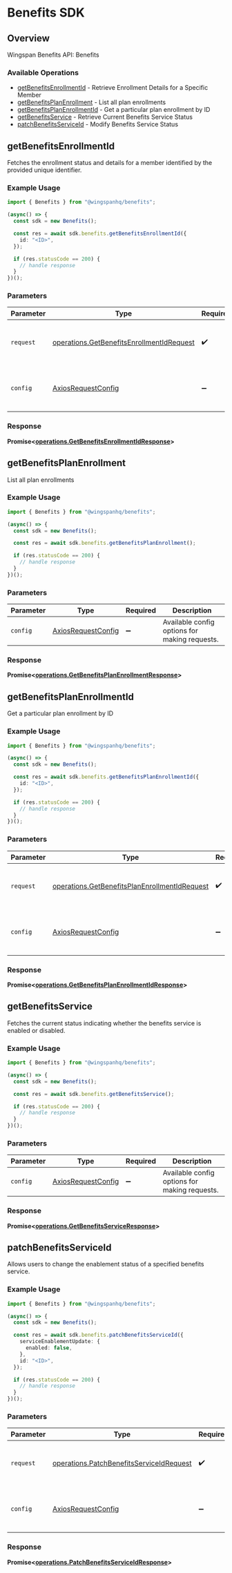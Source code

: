 # Benefits SDK


## Overview

Wingspan Benefits API: Benefits

### Available Operations

* [getBenefitsEnrollmentId](#getbenefitsenrollmentid) - Retrieve Enrollment Details for a Specific Member
* [getBenefitsPlanEnrollment](#getbenefitsplanenrollment) - List all plan enrollments
* [getBenefitsPlanEnrollmentId](#getbenefitsplanenrollmentid) - Get a particular plan enrollment by ID
* [getBenefitsService](#getbenefitsservice) - Retrieve Current Benefits Service Status
* [patchBenefitsServiceId](#patchbenefitsserviceid) - Modify Benefits Service Status

## getBenefitsEnrollmentId

Fetches the enrollment status and details for a member identified by the provided unique identifier.

### Example Usage

```typescript
import { Benefits } from "@wingspanhq/benefits";

(async() => {
  const sdk = new Benefits();

  const res = await sdk.benefits.getBenefitsEnrollmentId({
    id: "<ID>",
  });

  if (res.statusCode == 200) {
    // handle response
  }
})();
```

### Parameters

| Parameter                                                                                              | Type                                                                                                   | Required                                                                                               | Description                                                                                            |
| ------------------------------------------------------------------------------------------------------ | ------------------------------------------------------------------------------------------------------ | ------------------------------------------------------------------------------------------------------ | ------------------------------------------------------------------------------------------------------ |
| `request`                                                                                              | [operations.GetBenefitsEnrollmentIdRequest](../../models/operations/getbenefitsenrollmentidrequest.md) | :heavy_check_mark:                                                                                     | The request object to use for the request.                                                             |
| `config`                                                                                               | [AxiosRequestConfig](https://axios-http.com/docs/req_config)                                           | :heavy_minus_sign:                                                                                     | Available config options for making requests.                                                          |


### Response

**Promise<[operations.GetBenefitsEnrollmentIdResponse](../../models/operations/getbenefitsenrollmentidresponse.md)>**


## getBenefitsPlanEnrollment

List all plan enrollments

### Example Usage

```typescript
import { Benefits } from "@wingspanhq/benefits";

(async() => {
  const sdk = new Benefits();

  const res = await sdk.benefits.getBenefitsPlanEnrollment();

  if (res.statusCode == 200) {
    // handle response
  }
})();
```

### Parameters

| Parameter                                                    | Type                                                         | Required                                                     | Description                                                  |
| ------------------------------------------------------------ | ------------------------------------------------------------ | ------------------------------------------------------------ | ------------------------------------------------------------ |
| `config`                                                     | [AxiosRequestConfig](https://axios-http.com/docs/req_config) | :heavy_minus_sign:                                           | Available config options for making requests.                |


### Response

**Promise<[operations.GetBenefitsPlanEnrollmentResponse](../../models/operations/getbenefitsplanenrollmentresponse.md)>**


## getBenefitsPlanEnrollmentId

Get a particular plan enrollment by ID

### Example Usage

```typescript
import { Benefits } from "@wingspanhq/benefits";

(async() => {
  const sdk = new Benefits();

  const res = await sdk.benefits.getBenefitsPlanEnrollmentId({
    id: "<ID>",
  });

  if (res.statusCode == 200) {
    // handle response
  }
})();
```

### Parameters

| Parameter                                                                                                      | Type                                                                                                           | Required                                                                                                       | Description                                                                                                    |
| -------------------------------------------------------------------------------------------------------------- | -------------------------------------------------------------------------------------------------------------- | -------------------------------------------------------------------------------------------------------------- | -------------------------------------------------------------------------------------------------------------- |
| `request`                                                                                                      | [operations.GetBenefitsPlanEnrollmentIdRequest](../../models/operations/getbenefitsplanenrollmentidrequest.md) | :heavy_check_mark:                                                                                             | The request object to use for the request.                                                                     |
| `config`                                                                                                       | [AxiosRequestConfig](https://axios-http.com/docs/req_config)                                                   | :heavy_minus_sign:                                                                                             | Available config options for making requests.                                                                  |


### Response

**Promise<[operations.GetBenefitsPlanEnrollmentIdResponse](../../models/operations/getbenefitsplanenrollmentidresponse.md)>**


## getBenefitsService

Fetches the current status indicating whether the benefits service is enabled or disabled.

### Example Usage

```typescript
import { Benefits } from "@wingspanhq/benefits";

(async() => {
  const sdk = new Benefits();

  const res = await sdk.benefits.getBenefitsService();

  if (res.statusCode == 200) {
    // handle response
  }
})();
```

### Parameters

| Parameter                                                    | Type                                                         | Required                                                     | Description                                                  |
| ------------------------------------------------------------ | ------------------------------------------------------------ | ------------------------------------------------------------ | ------------------------------------------------------------ |
| `config`                                                     | [AxiosRequestConfig](https://axios-http.com/docs/req_config) | :heavy_minus_sign:                                           | Available config options for making requests.                |


### Response

**Promise<[operations.GetBenefitsServiceResponse](../../models/operations/getbenefitsserviceresponse.md)>**


## patchBenefitsServiceId

Allows users to change the enablement status of a specified benefits service.

### Example Usage

```typescript
import { Benefits } from "@wingspanhq/benefits";

(async() => {
  const sdk = new Benefits();

  const res = await sdk.benefits.patchBenefitsServiceId({
    serviceEnablementUpdate: {
      enabled: false,
    },
    id: "<ID>",
  });

  if (res.statusCode == 200) {
    // handle response
  }
})();
```

### Parameters

| Parameter                                                                                            | Type                                                                                                 | Required                                                                                             | Description                                                                                          |
| ---------------------------------------------------------------------------------------------------- | ---------------------------------------------------------------------------------------------------- | ---------------------------------------------------------------------------------------------------- | ---------------------------------------------------------------------------------------------------- |
| `request`                                                                                            | [operations.PatchBenefitsServiceIdRequest](../../models/operations/patchbenefitsserviceidrequest.md) | :heavy_check_mark:                                                                                   | The request object to use for the request.                                                           |
| `config`                                                                                             | [AxiosRequestConfig](https://axios-http.com/docs/req_config)                                         | :heavy_minus_sign:                                                                                   | Available config options for making requests.                                                        |


### Response

**Promise<[operations.PatchBenefitsServiceIdResponse](../../models/operations/patchbenefitsserviceidresponse.md)>**

